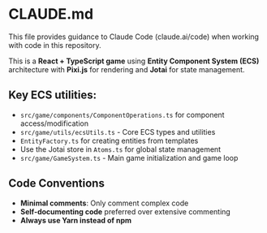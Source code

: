 # CLAUDE.md

This file provides guidance to Claude Code (claude.ai/code) when working with code in this repository.

This is a **React + TypeScript game** using **Entity Component System (ECS)** architecture with **Pixi.js** for
rendering and **Jotai** for state management.

## Key ECS utilities:

- `src/game/components/ComponentOperations.ts` for component access/modification
- `src/game/utils/ecsUtils.ts` - Core ECS types and utilities
- `EntityFactory.ts` for creating entities from templates
- Use the Jotai store in `Atoms.ts` for global state management
- `src/game/GameSystem.ts` - Main game initialization and game loop

## Code Conventions

- **Minimal comments**: Only comment complex code
- **Self-documenting code** preferred over extensive commenting
- **Always use Yarn instead of npm**
